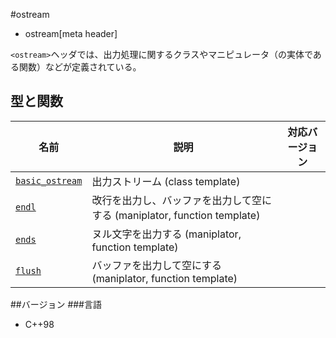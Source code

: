 #ostream
* ostream[meta header]

`<ostream>`ヘッダでは、出力処理に関するクラスやマニピュレータ（の実体である関数）などが定義されている。

## 型と関数

| 名前                                        | 説明                                                                     | 対応バージョン |
|---------------------------------------------|--------------------------------------------------------------------------|----------------|
| [`basic_ostream`](ostream/basic_ostream.md) | 出力ストリーム (class template)                                          |                |
| [`endl`](ostream/endl.md)                   | 改行を出力し、バッファを出力して空にする (maniplator, function template) |                |
| [`ends`](ostream/ends.md)                   | ヌル文字を出力する (maniplator, function template)                       |                |
| [`flush`](ostream/flush.md)                 | バッファを出力して空にする (maniplator, function template)               |                |

##バージョン
###言語
- C++98
